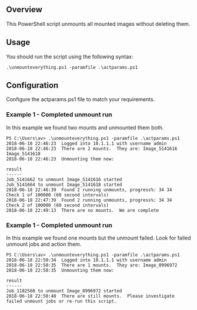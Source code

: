 ## Overview

This PowerShell script unmounts all mounted images without deleting them.

## Usage

You should run the script using the following syntax:
```
.\unmounteverything.ps1 -paramfile .\actparams.ps1 
```

## Configuration

Configure the actparams.ps1 file to match your requirements.

### Example 1 - Completed unmount run

In this example we found two mounts and unmounted them both.

```
PS C:\Users\av> .\unmounteverything.ps1 -paramfile .\actparams.ps1
2018-06-18 22:46:23  Logged into 10.1.1.1 with username admin
2018-06-18 22:46:23  There are 2 mounts.  They are: Image_5141616 Image_5141618
2018-06-18 22:46:23  Unmounting them now:

result
------
Job_5141662 to unmount Image_5141616 started
Job_5141664 to unmount Image_5141618 started
2018-06-18 22:46:39  Found 2 running unmounts, progress%: 34 34   Check 1 of 100000 (60 second intervals)
2018-06-18 22:47:39  Found 2 running unmounts, progress%: 34 34   Check 2 of 100000 (60 second intervals)
2018-06-18 22:49:13  There are no mounts.  We are complete
```
### Example 1 - Completed unmount run

In this example we found one mounts but the unmount failed.  Look for failed unmount jobs and action them.
```
PS C:\Users\av> .\unmounteverything.ps1 -paramfile .\actparams.ps1
2018-06-18 22:50:34  Logged into 10.1.1.1 with username admin
2018-06-18 22:50:35  There are 1 mounts.  They are: Image_0996972
2018-06-18 22:50:35  Unmounting them now:

result
------
Job_1182560 to unmount Image_0996972 started
2018-06-18 22:50:48  There are still mounts.  Please investigate failed unmount jobs or re-run this script.
```

